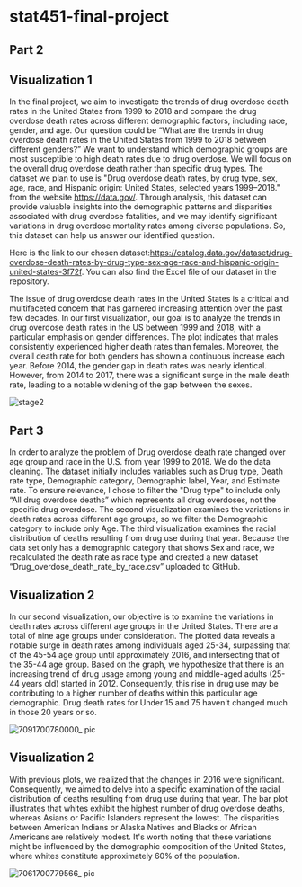 # stat451-final-project

## Part 2
## Visualization 1
In the final project, we aim to investigate the trends of drug overdose death rates in the United States from 1999 to 2018 and compare the drug overdose death rates across different demographic factors, including race, gender, and age. Our question could be “What are the trends in drug overdose death rates in the United States from 1999 to 2018 between different genders?” We want to understand which demographic groups are most susceptible to high death rates due to drug overdose. We will focus on the overall drug overdose death rather than specific drug types. The dataset we plan to use is "Drug overdose death rates, by drug type, sex, age, race, and Hispanic origin: United States, selected years 1999–2018." from the website https://data.gov/. Through analysis, this dataset can provide valuable insights into the demographic patterns and disparities associated with drug overdose fatalities, and we may identify significant variations in drug overdose mortality rates among diverse populations. So, this dataset can help us answer our identified question. 


Here is the link to our chosen dataset:https://catalog.data.gov/dataset/drug-overdose-death-rates-by-drug-type-sex-age-race-and-hispanic-origin-united-states-3f72f. You can also find the Excel file of our dataset in the repository.


The issue of drug overdose death rates in the United States is a critical and multifaceted concern that has garnered increasing attention over the past few decades. In our first visualization, our goal is to analyze the trends in drug overdose death rates in the US between 1999 and 2018, with a particular emphasis on gender differences. The plot indicates that males consistently experienced higher death rates than females. Moreover, the overall death rate for both genders has shown a continuous increase each year. Before 2014, the gender gap in death rates was nearly identical. However, from 2014 to 2017, there was a significant surge in the male death rate, leading to a notable widening of the gap between the sexes.



![stage2](https://github.com/xzhang36-2074305/stat451-final-project/assets/102765605/e38b0735-9237-4995-b56e-05e4618abff5)

## Part 3
In order to analyze the problem of Drug overdose death rate changed over age group and race in the U.S. from year 1999 to 2018. We do the data cleaning.
The dataset initially includes variables such as Drug type, Death rate type, Demographic category, Demographic label, Year, and Estimate rate. To ensure relevance, I chose to filter the "Drug type" to include only “All drug overdose deaths” which represents all drug overdoses, not the specific drug overdose.  The second visualization examines the variations in death rates across different age groups, so we filter the Demographic category to include only Age. The third visualization examines the racial distribution of deaths resulting from drug use during that year. Because the data set only has a demographic category that shows Sex and race, we recalculated the death rate as race type and created a new dataset “Drug_overdose_death_rate_by_race.csv” uploaded to GitHub.
## Visualization 2

In our second visualization, our objective is to examine the variations in death rates across different age groups in the United States. There are a total of nine age groups under consideration. The plotted data reveals a notable surge in death rates among individuals aged 25-34, surpassing that of the 45-54 age group until approximately 2016, and intersecting that of the 35-44 age group. Based on the graph, we hypothesize that there is an increasing trend of drug usage among young and middle-aged adults (25-44 years old) started in 2012. Consequently, this rise in drug use may be contributing to a higher number of deaths within this particular age demographic. Drug death rates for Under 15 and 75 haven't changed much in those 20 years or so.

![7091700780000_ pic](https://github.com/xzhang36-2074305/stat451-final-project/assets/102765605/4676c1f7-c57e-4955-8ace-2c664a6dd246)


## Visualization 2


With previous plots, we realized that the changes in 2016 were significant. Consequently, we aimed to delve into a specific examination of the racial distribution of deaths resulting from drug use during that year. The bar plot illustrates that whites exhibit the highest number of drug overdose deaths, whereas Asians or Pacific Islanders represent the lowest. The disparities between American Indians or Alaska Natives and Blacks or African Americans are relatively modest. It's worth noting that these variations might be influenced by the demographic composition of the United States, where whites constitute approximately 60% of the population.

![7061700779566_ pic](https://github.com/xzhang36-2074305/stat451-final-project/assets/102765605/1d4a373f-2f53-4af1-a1a3-71533d6a1d83)

